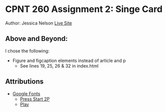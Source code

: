 # CPNT 260 Assignment 2: Singe Card
Author: Jessica Nelson
[Live Site](https://jessicamnelsonn.github.io/cpnt260-a2/)

## Above and Beyond:

I chose the following:

- Figure and figcaption elements instead of article and p 
  - See lines 19, 25, 26 & 32 in index.html


## Attributions 
- [Google Fonts](https://fonts.google.com/)
  - [Press Start 2P](https://fonts.google.com/specimen/Press+Start+2P?query=press+st)
  - [Play](https://fonts.google.com/specimen/Play?query=play)